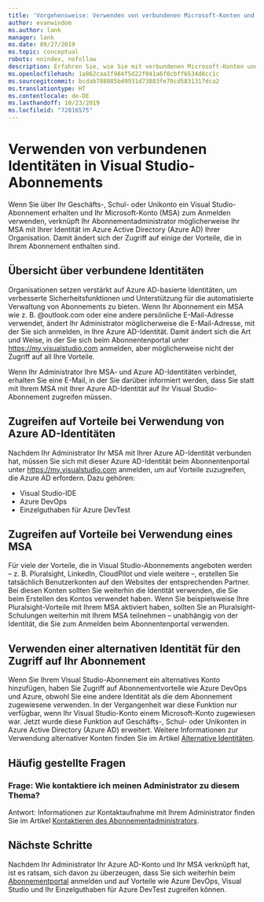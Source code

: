 ```yaml
---
title: 'Vorgehensweise: Verwenden von verbundenen Microsoft-Konten und Azure Active Directory-Identitäten | Microsoft-Dokumentation'
author: evanwindom
ms.author: lank
manager: lank
ms.date: 09/27/2019
ms.topic: conceptual
robots: noindex, nofollow
description: Erfahren Sie, wie Sie mit verbundenen Microsoft-Konten und Azure Active Directory-Identitäten arbeiten.
ms.openlocfilehash: 1a862caa1f984f5d22f041a6f0cbff6534d8cc1c
ms.sourcegitcommit: bcdab788085bd9931d73883fe70cd5831317dca2
ms.translationtype: HT
ms.contentlocale: de-DE
ms.lasthandoff: 10/23/2019
ms.locfileid: "72816575"
---
```

# <a name="how-to-use-connected-identities-in-visual-studio-subscriptions"></a>Verwenden von verbundenen Identitäten in Visual Studio-Abonnements
Wenn Sie über Ihr Geschäfts-, Schul- oder Unikonto ein Visual Studio-Abonnement erhalten und Ihr Microsoft-Konto (MSA) zum Anmelden verwenden, verknüpft Ihr Abonnementadministrator möglicherweise Ihr MSA mit Ihrer Identität im Azure Active Directory (Azure AD) Ihrer Organisation.  Damit ändert sich der Zugriff auf einige der Vorteile, die in Ihrem Abonnement enthalten sind. 

## <a name="overview-of-connected-ids"></a>Übersicht über verbundene Identitäten
Organisationen setzen verstärkt auf Azure AD-basierte Identitäten, um verbesserte Sicherheitsfunktionen und Unterstützung für die automatisierte Verwaltung von Abonnements zu bieten.  Wenn Ihr Abonnement ein MSA wie z. B. @outlook.com oder eine andere persönliche E-Mail-Adresse verwendet, ändert Ihr Administrator möglicherweise die E-Mail-Adresse, mit der Sie sich anmelden, in Ihre Azure AD-Identität.  Damit ändert sich die Art und Weise, in der Sie sich beim Abonnentenportal unter https://my.visualstudio.com anmelden, aber möglicherweise nicht der Zugriff auf all Ihre Vorteile.  

Wenn Ihr Administrator Ihre MSA- und Azure AD-Identitäten verbindet, erhalten Sie eine E-Mail, in der Sie darüber informiert werden, dass Sie statt mit Ihrem MSA mit Ihrer Azure AD-Identität auf Ihr Visual Studio-Abonnement zugreifen müssen. 

## <a name="how-to-access-benefits-using-azure-ad-identities"></a>Zugreifen auf Vorteile bei Verwendung von Azure AD-Identitäten
Nachdem Ihr Administrator Ihr MSA mit Ihrer Azure AD-Identität verbunden hat, müssen Sie sich mit dieser Azure AD-Identität beim Abonnentenportal unter https://my.visualstudio.com anmelden, um auf Vorteile zuzugreifen, die Azure AD erfordern.  Dazu gehören:
- Visual Studio-IDE
- Azure DevOps
- Einzelguthaben für Azure DevTest

## <a name="how-to-access-benefits-using-your-msa"></a>Zugreifen auf Vorteile bei Verwendung eines MSA
Für viele der Vorteile, die in Visual Studio-Abonnements angeboten werden – z. B. Pluralsight, LinkedIn, CloudPilot und viele weitere –, erstellen Sie tatsächlich Benutzerkonten auf den Websites der entsprechenden Partner.  Bei diesen Konten sollten Sie weiterhin die Identität verwenden, die Sie beim Erstellen des Kontos verwendet haben.  Wenn Sie beispielsweise Ihre Pluralsight-Vorteile mit Ihrem MSA aktiviert haben, sollten Sie an Pluralsight-Schulungen weiterhin mit Ihrem MSA teilnehmen – unabhängig von der Identität, die Sie zum Anmelden beim Abonnentenportal verwenden.  

## <a name="use-an-alternate-identity-to-access-your-subscription"></a>Verwenden einer alternativen Identität für den Zugriff auf Ihr Abonnement
Wenn Sie Ihrem Visual Studio-Abonnement ein alternatives Konto hinzufügen, haben Sie Zugriff auf Abonnementvorteile wie Azure DevOps und Azure, obwohl Sie eine andere Identität als die dem Abonnement zugewiesene verwenden. In der Vergangenheit war diese Funktion nur verfügbar, wenn Ihr Visual Studio-Konto einem Microsoft-Konto zugewiesen war. Jetzt wurde diese Funktion auf Geschäfts-, Schul- oder Unikonten in Azure Active Directory (Azure AD) erweitert.  Weitere Informationen zur Verwendung alternativer Konten finden Sie im Artikel [Alternative Identitäten](vs-alternate-identity.md). 

## <a name="frequently-asked-questions"></a>Häufig gestellte Fragen
### <a name="q-how-can-i-contact-my-admin-about-this"></a>Frage: Wie kontaktiere ich meinen Administrator zu diesem Thema?
Antwort:  Informationen zur Kontaktaufnahme mit Ihrem Administrator finden Sie im Artikel [Kontaktieren des Abonnementadministrators](contact-my-admin.md).  

## <a name="next-steps"></a>Nächste Schritte
Nachdem Ihr Administrator Ihr Azure AD-Konto und Ihr MSA verknüpft hat, ist es ratsam, sich davon zu überzeugen, dass Sie sich weiterhin beim [Abonnementportal](https://my.visualstudio.com?wt.mc_id=o~msft~docs) anmelden und auf Vorteile wie Azure DevOps, Visual Studio und Ihr Einzelguthaben für Azure DevTest zugreifen können. 
